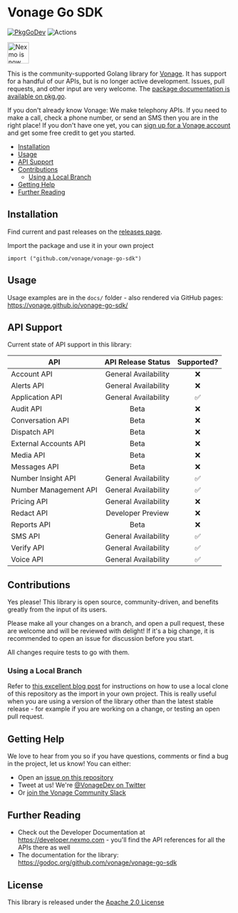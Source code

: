 # Vonage Go SDK

[![PkgGoDev](https://pkg.go.dev/badge/mod/github.com/vonage/vonage-go-sdk)](https://pkg.go.dev/mod/github.com/vonage/vonage-go-sdk)
![Actions](https://github.com/vonage/vonage-go-sdk/workflows/Vonage%20Go%20SDK/badge.svg)

<img src="https://developer.nexmo.com/assets/images/Vonage_Nexmo.svg" height="48px" alt="Nexmo is now known as Vonage" />

This is the community-supported Golang library for [Vonage](https://vonage.com). It has support for a handful of our APIs, but is no longer active development. Issues, pull requests, and other input are very welcome. The [package documentation is available on pkg.go](https://pkg.go.dev/mod/github.com/vonage/vonage-go-sdk).

If you don't already know Vonage: We make telephony APIs. If you need to make a call, check a phone number, or send an SMS then you are in the right place! If you don't have one yet, you can [sign up for a Vonage account](https://dashboard.nexmo.com/sign-up?utm_source=DEV_REL&amp;utm_medium=github&amp;utm_campaign=vonage-go) and get some free credit to get you started.

  * [Installation](#installation)
  * [Usage](#usage)
  * [API Support](#api-support)
  * [Contributions](#contributions)
    * [Using a Local Branch](#using-a-local-branch)
  * [Getting Help](#getting-help)
  * [Further Reading](#further-reading)

## Installation

Find current and past releases on the [releases page](https://github.com/vonage/vonage-go-sdk/releases).

Import the package and use it in your own project

```
import ("github.com/vonage/vonage-go-sdk")
```

## Usage

Usage examples are in the `docs/` folder - also rendered via GitHub pages: <https://vonage.github.io/vonage-go-sdk/>

## API Support

Current state of API support in this library:

| API   | API Release Status |  Supported?
|----------|:---------:|:-------------:|
| Account API | General Availability |❌|
| Alerts API | General Availability |❌|
| Application API | General Availability |✅|
| Audit API | Beta |❌|
| Conversation API | Beta |❌|
| Dispatch API | Beta |❌|
| External Accounts API | Beta |❌|
| Media API | Beta | ❌|
| Messages API | Beta |❌|
| Number Insight API | General Availability |✅|
| Number Management API | General Availability |✅|
| Pricing API | General Availability |❌|
| Redact API | Developer Preview |❌|
| Reports API | Beta |❌|
| SMS API | General Availability |✅|
| Verify API | General Availability |✅|
| Voice API | General Availability |✅|

## Contributions

Yes please! This library is open source, community-driven, and benefits greatly from the input of its users.

Please make all your changes on a branch, and open a pull request, these are welcome and will be reviewed with delight! If it's a big change, it is recommended to open an issue for discussion before you start.

All changes require tests to go with them.

### Using a Local Branch

Refer to [this excellent blog post](https://thewebivore.com/using-replace-in-go-mod-to-point-to-your-local-module/) for instructions on how to use a local clone of this repository as the import in your own project. This is really useful when you are using a version of the library other than the latest stable release - for example if you are working on a change, or testing an open pull request.

## Getting Help
 
We love to hear from you so if you have questions, comments or find a bug in the project, let us know! You can either:
 
* Open an [issue on this repository](https://github.com/Vonage/vonage-go-sdk/issues)
* Tweet at us! We're [@VonageDev on Twitter](https://twitter.com/VonageDev)
* Or [join the Vonage Community Slack](https://developer.nexmo.com/community/slack)
 
## Further Reading
 
* Check out the Developer Documentation at <https://developer.nexmo.com> - you'll find the API references for all the APIs there as well
* The documentation for the library: <https://godoc.org/github.com/vonage/vonage-go-sdk>


## License

This library is released under the [Apache 2.0 License][license]

[license]: LICENSE.txt

